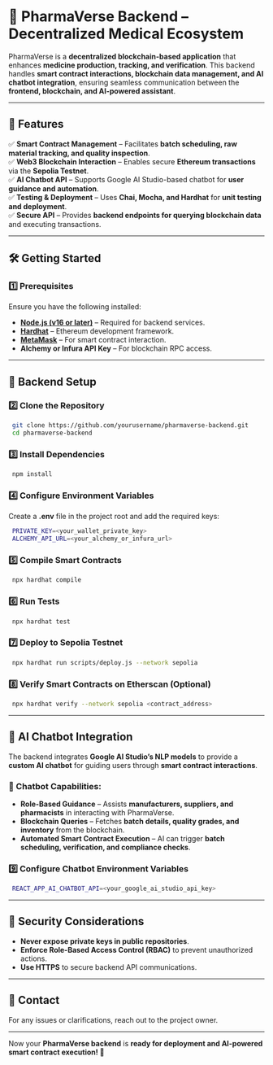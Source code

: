 # 🌿 PharmaVerse Backend – Decentralized Medical Ecosystem

PharmaVerse is a **decentralized blockchain-based application** that enhances **medicine production, tracking, and verification**. This backend handles **smart contract interactions, blockchain data management, and AI chatbot integration**, ensuring seamless communication between the **frontend, blockchain, and AI-powered assistant**.

---

## 🚀 Features  

✅ **Smart Contract Management** – Facilitates **batch scheduling, raw material tracking, and quality inspection**.  
✅ **Web3 Blockchain Interaction** – Enables secure **Ethereum transactions** via the **Sepolia Testnet**.  
✅ **AI Chatbot API** – Supports Google AI Studio-based chatbot for **user guidance and automation**.  
✅ **Testing & Deployment** – Uses **Chai, Mocha, and Hardhat** for **unit testing and deployment**.  
✅ **Secure API** – Provides **backend endpoints for querying blockchain data** and executing transactions.  

---

## 🛠️ Getting Started  

### 1️⃣ Prerequisites  

Ensure you have the following installed:  

- **[Node.js (v16 or later)](https://nodejs.org/)** – Required for backend services.  
- **[Hardhat](https://hardhat.org/)** – Ethereum development framework.  
- **[MetaMask](https://metamask.io/)** – For smart contract interaction.  
- **Alchemy or Infura API Key** – For blockchain RPC access.  

---

## 📌 Backend Setup  

### 2️⃣ Clone the Repository  

```sh
 git clone https://github.com/yourusername/pharmaverse-backend.git
 cd pharmaverse-backend
```

### 3️⃣ Install Dependencies  

```sh
 npm install
```

### 4️⃣ Configure Environment Variables  

Create a **.env** file in the project root and add the required keys:  

```sh
 PRIVATE_KEY=<your_wallet_private_key>
 ALCHEMY_API_URL=<your_alchemy_or_infura_url>
```

### 5️⃣ Compile Smart Contracts  

```sh
 npx hardhat compile
```

### 6️⃣ Run Tests  

```sh
 npx hardhat test
```

### 7️⃣ Deploy to Sepolia Testnet  

```sh
 npx hardhat run scripts/deploy.js --network sepolia
```

### 8️⃣ Verify Smart Contracts on Etherscan (Optional)  

```sh
 npx hardhat verify --network sepolia <contract_address>
```

---

## 🔄 AI Chatbot Integration  

The backend integrates **Google AI Studio’s NLP models** to provide a **custom AI chatbot** for guiding users through **smart contract interactions**.  

### 🔹 Chatbot Capabilities:  
- **Role-Based Guidance** – Assists **manufacturers, suppliers, and pharmacists** in interacting with PharmaVerse.  
- **Blockchain Queries** – Fetches **batch details, quality grades, and inventory** from the blockchain.  
- **Automated Smart Contract Execution** – AI can trigger **batch scheduling, verification, and compliance checks**.  

### 9️⃣ Configure Chatbot Environment Variables  

```sh
 REACT_APP_AI_CHATBOT_API=<your_google_ai_studio_api_key>
```

---

## 🔐 Security Considerations  

- **Never expose private keys in public repositories**.  
- **Enforce Role-Based Access Control (RBAC)** to prevent unauthorized actions.  
- **Use HTTPS** to secure backend API communications.  

---

## 📩 Contact  

For any issues or clarifications, reach out to the project owner.  

---

Now your **PharmaVerse backend** is **ready for deployment and AI-powered smart contract execution! 🚀**
